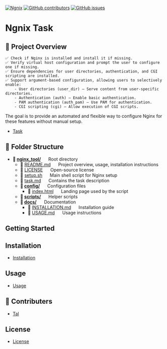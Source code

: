 [![Ngnix](https://img.shields.io/badge/Ngnix%20Task-8A2BE2)]([https://img.shields.io/badge/Ngnix%20Task-8A2BE2) [![GitHub contributors](https://img.shields.io/github/contributors/mendelsontal/ngnix_tool)](https://github.com/mendelsontal/ngnix_tool/graphs/contributors) [![GitHub issues](https://img.shields.io/github/issues/mendelsontal/ngnix_tool)](https://github.com/mendelsontal/ngnix_tool/issues)
# Ngnix Task
<!-- ABOUT THE PROJECT -->
## 📌 Project Overview
    ✅ Check if Nginx is installed and install it if missing.
    ✅ Verify virtual host configuration and prompt the user to configure one if missing.
    ✅ Ensure dependencies for user directories, authentication, and CGI scripting are installed.
    ✅ Support argument-based configuration, allowing users to selectively enable:
        - User directories (user_dir) – Serve content from user-specific directories.
        - Authentication (auth) – Enable basic authentication.
        - PAM authentication (auth_pam) – Use PAM for authentication.
        - CGI scripting (cgi) – Allow execution of CGI scripts.

The goal is to provide an automated and flexible way to configure Nginx for these features without manual setup.

- [Task](./task.md)

<!-- FOLDER STRACTURE -->
## 📁 Folder Structure
- **📁 <span style="display: inline-block; margin-right: 20px;">[nginx_tool/](./)</span>** Root directory  
  - 📄 <span style="display: inline-block; margin-right: 20px;">[README.md](./README.md)</span> Project overview, usage, installation instructions  
  - 📄 <span style="display: inline-block; margin-right: 20px;">[LICENSE](./LICENSE)</span> Open-source license  
  - 📜 <span style="display: inline-block; margin-right: 20px;">[setup.sh](./setup.sh)</span> Main shell script for Nginx setup  
  - 📄 <span style="display: inline-block; margin-right: 20px;">[task.md](./task.md)</span> Contains the task description  
  - **📂 <span style="display: inline-block; margin-right: 20px;">[config/](./config)</span>** Configuration files  
    - 📄 <span style="display: inline-block; margin-right: 20px;">[index.html](./config/index.html)</span> Landing page used by the script  
  - **📂 <span style="display: inline-block; margin-right: 20px;">[scripts/](./scripts)</span>** Helper scripts  
  - **📂 <span style="display: inline-block; margin-right: 20px;">[docs/](./docs)</span>** Documentation  
    - 📄 <span style="display: inline-block; margin-right: 20px;">[INSTALLATION.md](./docs/INSTALLATION.md)</span> Installation guide  
    - 📄 <span style="display: inline-block; margin-right: 20px;">[USAGE.md](./docs/USAGE.md)</span> Usage instructions  

<!-- GETTING STARTED -->
## Getting Started


<!-- Installation -->
## Installation
- [Installation](./docs/INSTALLATION.md)
  
<!-- USAGE -->
## Usage
- [Usage](./docs/USAGE.md)

<!-- CONTRIBUTERS -->
## 👥 Contributers
- [Tal](https://github.com/mendelsontal)

<!-- LICENSE -->
## License
- [License](./LICENSE)
